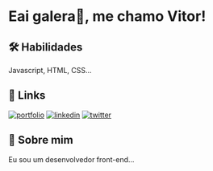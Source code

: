 
# Eai galera👋, me chamo Vitor!


## 🛠 Habilidades
Javascript, HTML, CSS...


## 🔗 Links
[![portfolio](https://img.shields.io/badge/my_portfolio-000?style=for-the-badge&logo=ko-fi&logoColor=white)]()
[![linkedin](https://img.shields.io/badge/linkedin-0A66C2?style=for-the-badge&logo=linkedin&logoColor=white)](https://www.linkedin.com/in/vitor-gabriel-823a242a3)
[![twitter](https://img.shields.io/badge/twitter-1DA1F2?style=for-the-badge&logo=twitter&logoColor=white)]()


## 🚀 Sobre mim
Eu sou um desenvolvedor front-end...

